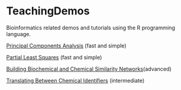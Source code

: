TeachingDemos
=============

Bioinformatics related demos and tutorials using the R programming language.

[Principal Components Analysis](https://github.com/dgrapov/TeachingDemos/wiki/Partial-Least-Squares-(PLS)) (fast and simple)

[Partial Least Squares](https://github.com/dgrapov/TeachingDemos/wiki/Principal-Components-Analysis-(PCA)) (fast and simple)

[Building Biochemical and Chemical Similarity Networks](https://github.com/dgrapov/TeachingDemos/wiki/_new?wiki[name]=Biochemical%20and%20Chemical%20Similarity%20Networks)(advanced)

[Translating Between Chemical Identifiers](https://github.com/dgrapov/TeachingDemos/wiki/Translating-Between-Chemical-Identifiers) (intermediate)
